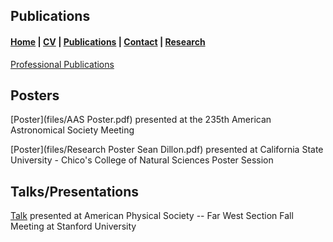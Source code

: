 ## Publications 

####  [Home](README.md)   |   [CV](CV.md)   |   [Publications](publications.md)   |   [Contact](contact.md)  |  [Research](research.md)



[Professional Publications](https://ui.adsabs.harvard.edu/search/q=%20author%3A%22Dillon%2C%20Sean%22&sort=date%20desc%2C%20bibcode%20desc&p_=0)

## Posters

[Poster](files/AAS Poster.pdf) presented at the 235th American Astronomical Society Meeting

[Poster](files/Research Poster Sean Dillon.pdf) presented at California State University - Chico's College of Natural Sciences Poster Session

## Talks/Presentations

[Talk](files/SeanDillon-talk.pdf) presented at American Physical Society -- Far West Section Fall Meeting at Stanford University

